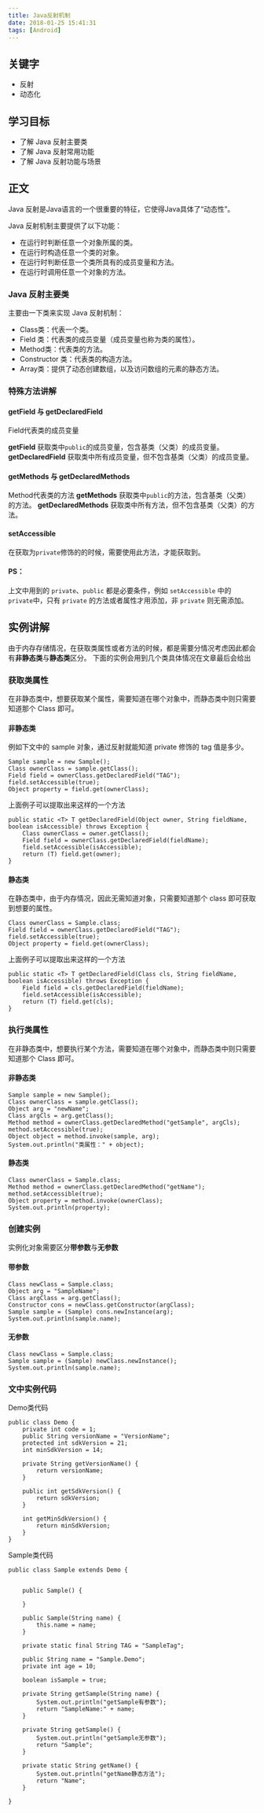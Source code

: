 ```yaml
---
title: Java反射机制
date: 2018-01-25 15:41:31
tags: [Android]
---
```


## 关键字

* 反射
* 动态化

## 学习目标

* 了解 Java 反射主要类
* 了解 Java 反射常用功能
* 了解 Java 反射功能与场景

## 正文
Java 反射是Java语言的一个很重要的特征，它使得Java具体了“动态性”。

Java 反射机制主要提供了以下功能：

* 在运行时判断任意一个对象所属的类。
* 在运行时构造任意一个类的对象。
* 在运行时判断任意一个类所具有的成员变量和方法。
* 在运行时调用任意一个对象的方法。


### Java 反射主要类
主要由一下类来实现 Java 反射机制：

* Class类：代表一个类。
* Field 类：代表类的成员变量（成员变量也称为类的属性）。
* Method类：代表类的方法。
* Constructor 类：代表类的构造方法。
* Array类：提供了动态创建数组，以及访问数组的元素的静态方法。

### 特殊方法讲解
#### getField 与 getDeclaredField
Field代表类的成员变量

**getField**
获取类中`public`的成员变量，包含基类（父类）的成员变量。
**getDeclaredField**
获取类中所有成员变量，但不包含基类（父类）的成员变量。
#### getMethods 与 getDeclaredMethods
Method代表类的方法
**getMethods**
获取类中`public`的方法，包含基类（父类）的方法。
**getDeclaredMethods**
获取类中所有方法，但不包含基类（父类）的方法。

#### setAccessible
在获取为`private`修饰的的时候，需要使用此方法，才能获取到。
#### PS：
上文中用到的 `private`、`public` 都是必要条件，例如 `setAccessible` 中的 `private`中，只有 `private` 的方法或者属性才用添加，非 `private` 则无需添加。

## 实例讲解
由于内存存储情况，在获取类属性或者方法的时候，都是需要分情况考虑因此都会有**非静态类**与**静态类**区分。
下面的实例会用到几个类具体情况在文章最后会给出
### 获取类属性
在非静态类中，想要获取某个属性，需要知道在哪个对象中，而静态类中则只需要知道那个 Class 即可。
#### 非静态类

例如下文中的 sample 对象，通过反射就能知道 private 修饰的 tag 值是多少。

```
Sample sample = new Sample();
Class ownerClass = sample.getClass();
Field field = ownerClass.getDeclaredField("TAG");
field.setAccessible(true);
Object property = field.get(ownerClass);
```


上面例子可以提取出来这样的一个方法

```
public static <T> T getDeclaredField(Object owner, String fieldName, boolean isAccessible) throws Exception {
    Class ownerClass = owner.getClass();
    Field field = ownerClass.getDeclaredField(fieldName);
    field.setAccessible(isAccessible);
    return (T) field.get(owner);
}
```
#### 静态类

在静态类中，由于内存情况，因此无需知道对象，只需要知道那个 class 即可获取到想要的属性。

```
Class ownerClass = Sample.class;
Field field = ownerClass.getDeclaredField("TAG");
field.setAccessible(true);
Object property = field.get(ownerClass);
```
上面例子可以提取出来这样的一个方法

```
public static <T> T getDeclaredField(Class cls, String fieldName, boolean isAccessible) throws Exception {
    Field field = cls.getDeclaredField(fieldName);
    field.setAccessible(isAccessible);
    return (T) field.get(cls);
}
```

### 执行类属性
在非静态类中，想要执行某个方法，需要知道在哪个对象中，而静态类中则只需要知道那个 Class 即可。
#### 非静态类

```
Sample sample = new Sample();
Class ownerClass = sample.getClass();
Object arg = "newName";
Class argCls = arg.getClass();
Method method = ownerClass.getDeclaredMethod("getSample", argCls);
method.setAccessible(true);
Object object = method.invoke(sample, arg);
System.out.println("类属性：" + object);
```

#### 静态类

```
Class ownerClass = Sample.class;
Method method = ownerClass.getDeclaredMethod("getName");
method.setAccessible(true);
Object property = method.invoke(ownerClass);
System.out.println(property);
```

### 创建实例
实例化对象需要区分**带参数**与**无参数**
#### 带参数

```
Class newClass = Sample.class;
Object arg = "SampleName";
Class argClass = arg.getClass();
Constructor cons = newClass.getConstructor(argClass);
Sample sample = (Sample) cons.newInstance(arg);
System.out.println(sample.name);
```

#### 无参数

```
Class newClass = Sample.class;
Sample sample = (Sample) newClass.newInstance();
System.out.println(sample.name);
```


### 文中实例代码
Demo类代码

```
public class Demo {
    private int code = 1;
    public String versionName = "VersionName";
    protected int sdkVersion = 21;
    int minSdkVersion = 14;

    private String getVersionName() {
        return versionName;
    }

    public int getSdkVersion() {
        return sdkVersion;
    }

    int getMinSdkVersion() {
        return minSdkVersion;
    }
}
```
Sample类代码

```
public class Sample extends Demo {


    public Sample() {

    }

    public Sample(String name) {
        this.name = name;
    }

    private static final String TAG = "SampleTag";

    public String name = "Sample.Demo";
    private int age = 10;

    boolean isSample = true;

    private String getSample(String name) {
        System.out.println("getSample有参数");
        return "SampleName:" + name;
    }

    private String getSample() {
        System.out.println("getSample无参数");
        return "Sample";
    }

    private static String getName() {
        System.out.println("getName静态方法");
        return "Name";
    }

}
```



















